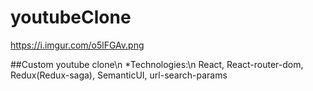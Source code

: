 # youtubeClone
https://i.imgur.com/o5lFGAv.png

##Custom youtube clone\n
*Technologies:\n
React, React-router-dom, Redux(Redux-saga), SemanticUI, url-search-params

